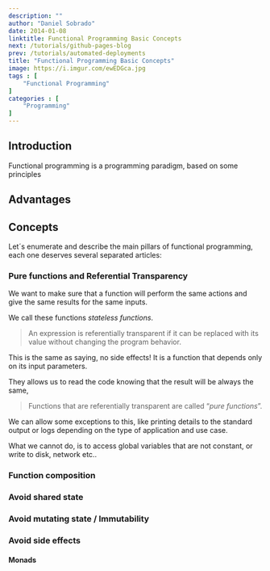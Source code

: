 ```yaml
---
description: ""
author: "Daniel Sobrado"
date: 2014-01-08
linktitle: Functional Programming Basic Concepts
next: /tutorials/github-pages-blog
prev: /tutorials/automated-deployments
title: "Functional Programming Basic Concepts"
image: https://i.imgur.com/ewEDGca.jpg
tags : [
    "Functional Programming"
]
categories : [
	"Programming"
]
---
```


## Introduction

Functional programming is a programming paradigm, based on some principles

## Advantages

## Concepts

Let´s enumerate and describe the main pillars of functional programming, each one deserves several separated articles:



### Pure functions and Referential Transparency

We want to make sure that a function will perform the same actions and give the same results for the same inputs.

We call these functions *stateless functions*.

> An expression is referentially transparent if it can be replaced with its value without changing the program behavior.

This is the same as saying, no side effects! It is a function that depends only on its input parameters.

They allows us to read the code knowing that the result will be always the same, 

> Functions that are referentially transparent are called “*pure functions*”.

We can allow some exceptions to this, like printing details to the standard output or logs depending on the type of application and use case.

What we cannot do, is to access global variables that are not constant, or write to disk, network etc..

### Function composition
### Avoid shared state
### Avoid mutating state / Immutability
### Avoid side effects

#### Monads
